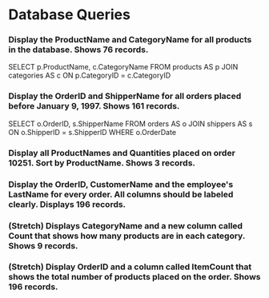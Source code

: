# Database Queries

### Display the ProductName and CategoryName for all products in the database. Shows 76 records.

SELECT p.ProductName, c.CategoryName
FROM products AS p
JOIN categories AS c
ON p.CategoryID = c.CategoryID

### Display the OrderID and ShipperName for all orders placed before January 9, 1997. Shows 161 records.

SELECT o.OrderID, s.ShipperName
FROM orders AS o
JOIN shippers AS s
ON o.ShipperID = s.ShipperID
WHERE o.OrderDate 

### Display all ProductNames and Quantities placed on order 10251. Sort by ProductName. Shows 3 records.

### Display the OrderID, CustomerName and the employee's LastName for every order. All columns should be labeled clearly. Displays 196 records.

### (Stretch)  Displays CategoryName and a new column called Count that shows how many products are in each category. Shows 9 records.

### (Stretch) Display OrderID and a  column called ItemCount that shows the total number of products placed on the order. Shows 196 records. 